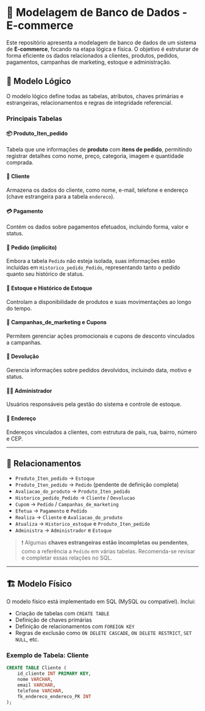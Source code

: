# 🛒 Modelagem de Banco de Dados - E-commerce

Este repositório apresenta a modelagem de banco de dados de um sistema de **E-commerce**, focando na etapa lógica e física. O objetivo é estruturar de forma eficiente os dados relacionados a clientes, produtos, pedidos, pagamentos, campanhas de marketing, estoque e administração.

## 🧮 Modelo Lógico

O modelo lógico define todas as tabelas, atributos, chaves primárias e estrangeiras, relacionamentos e regras de integridade referencial.

### Principais Tabelas

#### 📦 Produto_Iten_pedido
Tabela que une informações de **produto** com **itens de pedido**, permitindo registrar detalhes como nome, preço, categoria, imagem e quantidade comprada.

#### 👤 Cliente
Armazena os dados do cliente, como nome, e-mail, telefone e endereço (chave estrangeira para a tabela `endereco`).

#### 💳 Pagamento
Contém os dados sobre pagamentos efetuados, incluindo forma, valor e status.

#### 🛒 Pedido (implícito)
Embora a tabela `Pedido` não esteja isolada, suas informações estão incluídas em `Historico_pedido_Pedido`, representando tanto o pedido quanto seu histórico de status.

#### 🚚 Estoque e Histórico de Estoque
Controlam a disponibilidade de produtos e suas movimentações ao longo do tempo.

#### 📢 Campanhas_de_marketing e Cupons
Permitem gerenciar ações promocionais e cupons de desconto vinculados a campanhas.

#### 🧾 Devolução
Gerencia informações sobre pedidos devolvidos, incluindo data, motivo e status.

#### 👨‍💼 Administrador
Usuários responsáveis pela gestão do sistema e controle de estoque.

#### 🏡 Endereço
Endereços vinculados a clientes, com estrutura de país, rua, bairro, número e CEP.

---

## 🔗 Relacionamentos

- `Produto_Iten_pedido` → `Estoque`
- `Produto_Iten_pedido` → `Pedido` (pendente de definição completa)
- `Avaliacao_do_produto` → `Produto_Iten_pedido`
- `Historico_pedido_Pedido` → `Cliente` / `Devolucao`
- `Cupom` → `Pedido` / `Campanhas_de_marketing`
- `Efetua` → `Pagamento` e `Pedido`
- `Realiza` → `Cliente` e `Avaliacao_do_produto`
- `Atualiza` → `Historico_estoque` e `Produto_Iten_pedido`
- `Administra` → `Administrador` e `Estoque`

> ❗ Algumas **chaves estrangeiras estão incompletas ou pendentes**, como a referência a `Pedido` em várias tabelas. Recomenda-se revisar e completar essas relações no SQL.

---

## 🏗️ Modelo Físico

O modelo físico está implementado em SQL (MySQL ou compatível). Inclui:

- Criação de tabelas com `CREATE TABLE`
- Definição de chaves primárias
- Definição de relacionamentos com `FOREIGN KEY`
- Regras de exclusão como `ON DELETE CASCADE`, `ON DELETE RESTRICT`, `SET NULL`, etc.

### Exemplo de Tabela: Cliente
```sql
CREATE TABLE Cliente (
    id_cliente INT PRIMARY KEY,
    nome VARCHAR,
    email VARCHAR,
    telefone VARCHAR,
    fk_endereco_endereco_PK INT
);
